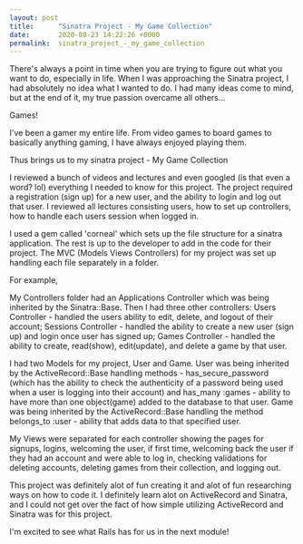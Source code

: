 ```yaml
---
layout: post
title:      "Sinatra Project - My Game Collection"
date:       2020-08-23 14:22:26 +0000
permalink:  sinatra_project_-_my_game_collection
---
```



There's always a point in time when you are trying to figure out what you want to do, especially in life.  When I was approaching the Sinatra project, I had absolutely no idea what I wanted to do.  I had many ideas come to mind, but at the end of it, my true passion overcame all others... 

Games!

I've been a gamer my entire life.  From video games to board games to basically anything gaming, I have always enjoyed playing them.  

Thus brings us to my sinatra project - My Game Collection

I reviewed a bunch of videos and lectures and even googled (is that even a word? lol) everything I needed to know for this project.  The project required a registration (sign up) for a new user, and the ability to login and log out that user.  I reviewed all lectures consisting users, how to set up controllers, how to handle each users session when logged in.

I used a gem called 'corneal' which sets up the file structure for a sinatra application. The rest is up to the developer to add in the code for their project.  The MVC (Models Views Controllers) for my project was set up handling each file separately in a folder.

For example,

My Controllers folder had an Applications Controller which was being inherited by the Sinatra::Base.  Then I had three other controllers: Users Controller - handled the users ability to edit, delete, and logout of their account; Sessions Controller - handled the ability to create a new user (sign up) and login once user has signed up; Games Controller - handled the ability to create, read(show), edit(update), and delete a game by that user.  

I had two Models for my project, User and Game.  User was being inherited by the ActiveRecord::Base handling methods - has_secure_password (which has the ability to check the authenticity of a password being used when a user is logging into their account) and has_many :games - ability to have more than one object(game) added to the database to that user.  Game was being inherited by the ActiveRecord::Base handling the method belongs_to :user - ability that adds data to that specified user.  

My Views were separated for each controller showing the pages for signups, logins, welcoming the user, if first time, welcoming back the user if they had an account and were able to log in, checking validations for deleting accounts, deleting games from their collection, and logging out.  

This project was definitely alot of fun creating it and alot of fun researching ways on how to code it.  I definitely learn alot on ActiveRecord and Sinatra, and I could not get over the fact of how simple utilizing ActiveRecord and Sinatra was for this project.  

I'm excited to see what Rails has for us in the next module!


